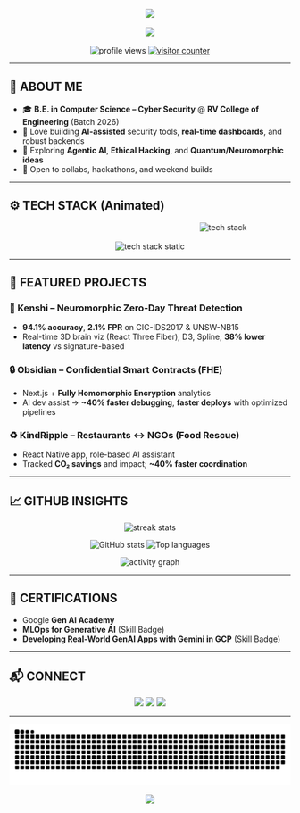 <!-- BANNER -->
<p align="center">
  <img src="https://capsule-render.vercel.app/api?type=waving&height=220&color=0:7953CD,100:00C2FF&text=Hey%20there%20%F0%9F%91%8B%20I'm%20Yuvraj%20Kumar&fontAlign=50&fontSize=42&fontColor=ffffff&desc=Cybersecurity%20%7C%20AI%20%7C%20Full-Stack&descAlign=50&descSize=18" />
</p>

<!-- TYPING INTRO -->
<p align="center">
  <img src="https://readme-typing-svg.demolab.com?font=Fira+Code&pause=1200&center=true&vCenter=true&width=700&lines=Cybersecurity+Enthusiast+%E2%9A%A1;AI+Innovator+%F0%9F%A4%96;Full-Stack+Developer+%F0%9F%92%BB;Always+learning%2C+building%2C+shipping+%E2%9C%A8" />
</p>

<!-- COUNTERS -->
<p align="center">
  <img src="https://komarev.com/ghpvc/?username=yuv1kun&style=for-the-badge&label=PROFILE+VIEWS" alt="profile views" />
  <a href="https://hits.seeyoufarm.com">
    <img src="https://hits.seeyoufarm.com/api/count/incr/badge.svg?url=https%3A%2F%2Fgithub.com%2Fyuv1kun&count_bg=%237953CD&title_bg=%23333333&icon=github.svg&icon_color=%23FFFFFF&title=VISITORS&edge_flat=false" alt="visitor counter"/>
  </a>
</p>

---

## 🧠 ABOUT ME

- 🎓 **B.E. in Computer Science – Cyber Security** @ **RV College of Engineering** (Batch 2026)
- 🔐 Love building **AI-assisted** security tools, **real-time dashboards**, and robust backends
- 🌱 Exploring **Agentic AI**, **Ethical Hacking**, and **Quantum/Neuromorphic ideas**
- 🤝 Open to collabs, hackathons, and weekend builds

---

## ⚙️ TECH STACK (Animated)

<!-- Animated marquee of icons -->
<p align="center">
  <marquee behavior="scroll" direction="left" scrollamount="6" width="90%">
    <img height="42" src="https://skillicons.dev/icons?i=java,python,cpp,js,ts,react,next,node,express,fastapi,flask,postgres,mysql,redis,docker,gcp,git,figma,tailwind,d3&perline=20" alt="tech stack" />
  </marquee>
</p>

<!-- Static fallback (for clients that block marquee) -->
<p align="center">
  <img height="42" src="https://skillicons.dev/icons?i=java,python,cpp,js,ts,react,next,node,express,fastapi,flask,postgres,mysql,redis,docker,gcp,git,figma,tailwind,d3&perline=10" alt="tech stack static" />
</p>

---

## 🚀 FEATURED PROJECTS

### 🧠 Kenshi – Neuromorphic Zero-Day Threat Detection
- **94.1% accuracy**, **2.1% FPR** on CIC-IDS2017 & UNSW-NB15
- Real-time 3D brain viz (React Three Fiber), D3, Spline; **38% lower latency** vs signature-based

### 🔒 Obsidian – Confidential Smart Contracts (FHE)
- Next.js + **Fully Homomorphic Encryption** analytics
- AI dev assist → **~40% faster debugging**, **faster deploys** with optimized pipelines

### ♻️ KindRipple – Restaurants ↔ NGOs (Food Rescue)
- React Native app, role-based AI assistant
- Tracked **CO₂ savings** and impact; **~40% faster coordination**

---

## 📈 GITHUB INSIGHTS

<p align="center">
  <!-- Streak -->
  <img height="165" src="https://streak-stats.demolab.com?user=yuv1kun&theme=radical&date_format=j%20M%5B%20Y%5D&fire=DD2727" alt="streak stats"/>
</p>

<p align="center">
  <!-- Stats + Top Langs -->
  <img height="170" src="https://github-readme-stats.vercel.app/api?username=yuv1kun&show_icons=true&theme=radical&rank_icon=github" alt="GitHub stats"/>
  <img height="170" src="https://github-readme-stats.vercel.app/api/top-langs/?username=yuv1kun&layout=compact&theme=radical&langs_count=10" alt="Top languages"/>
</p>

<!-- Dynamic Activity Graph -->
<p align="center">
  <img src="https://github-readme-activity-graph.vercel.app/graph?username=yuv1kun&theme=react-dark&hide_border=true&area=true" alt="activity graph"/>
</p>

---

## 🏅 CERTIFICATIONS

- Google **Gen AI Academy**
- **MLOps for Generative AI** (Skill Badge)
- **Developing Real-World GenAI Apps with Gemini in GCP** (Skill Badge)

---

## 📬 CONNECT

<p align="center">
  <a href="mailto:kyuvraj756@gmail.com"><img src="https://img.shields.io/badge/Gmail-D14836?logo=gmail&logoColor=white&style=for-the-badge"/></a>
  <a href="https://www.linkedin.com/in/yuvraj-kumar101"><img src="https://img.shields.io/badge/LinkedIn-0A66C2?logo=linkedin&logoColor=white&style=for-the-badge"/></a>
  <a href="https://github.com/yuv1kun"><img src="https://img.shields.io/badge/GitHub-181717?logo=github&logoColor=white&style=for-the-badge"/></a>
</p>

---

<!-- Fun snake contribution graph -->
<p align="center">
  <img src="https://github.com/Platane/snk/raw/output/github-contribution-grid-snake.svg" alt="snake animation" />
</p>

<!-- FOOTER WAVES -->
<p align="center">
  <img src="https://capsule-render.vercel.app/api?type=waving&height=140&section=footer&color=0:00C2FF,100:7953CD" />
</p>
